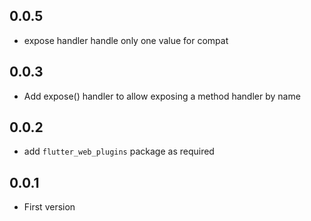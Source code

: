 ## 0.0.5

 * expose handler handle only one value for compat

## 0.0.3

 * Add expose() handler to allow exposing a method handler by name

## 0.0.2

 * add `flutter_web_plugins` package as required

## 0.0.1

 * First version